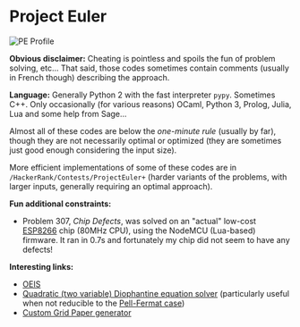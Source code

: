 # Project Euler

![PE Profile](https://projecteuler.net/profile/NiakTheWizard.png)

**Obvious disclaimer:** Cheating is pointless and spoils the fun of problem solving, etc... That said, those codes sometimes contain comments (usually in French though) describing the approach.

**Language:** Generally Python 2 with the fast interpreter `pypy`. Sometimes C++. Only occasionally (for various reasons) OCaml, Python 3, Prolog, Julia, Lua and some help from Sage...

Almost all of these codes are below the *one-minute rule* (usually by far), though they are not necessarily optimal or optimized (they are sometimes just good enough considering the input size).

More efficient implementations of some of these codes are in `/HackerRank/Contests/ProjectEuler+` (harder variants of the problems, with larger inputs, generally requiring an optimal approach).

**Fun additional constraints:**
 * Problem 307, *Chip Defects*, was solved on an "actual" low-cost [ESP8266](https://en.wikipedia.org/wiki/ESP8266) chip (80MHz CPU), using the NodeMCU (Lua-based) firmware. It ran in 0.7s and fortunately my chip did not seem to have any defects!

**Interesting links:**
 * [OEIS](http://oeis.org/)
 * [Quadratic (two variable) Diophantine equation solver](https://www.alpertron.com.ar/QUAD.HTM) (particularly useful when not reducible to the [Pell-Fermat case](https://en.wikipedia.org/wiki/Pell%27s_equation))
 * [Custom Grid Paper generator](http://incompetech.com/graphpaper/)
 